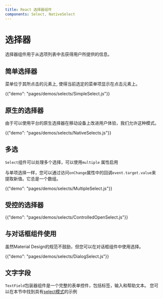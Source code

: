 ```yaml
---
title: React 选择器组件
components: Select, NativeSelect
---
```

# 选择器

<p class="description">选择器组件用于从选项列表中去获得用户所提供的信息。</p>

## 简单选择器

菜单位于其所点击的元素上, 使得当前选定的菜单项显示在点击元素上。

{{"demo": "pages/demos/selects/SimpleSelect.js"}}

## 原生的选择器

由于可以使用平台的原生选择器在移动设备上改进用户体验，我们允许这种模式。

{{"demo": "pages/demos/selects/NativeSelects.js"}}

## 多选

`Select`组件可以处理多个选择，可以使用`multiple` 属性启用

与单项选择一样，您可以通过访问` onChange `属性中的回调` event.target.value `来提取新值。它总是一个数组。

{{"demo": "pages/demos/selects/MultipleSelect.js"}}

## 受控的选择器

{{"demo": "pages/demos/selects/ControlledOpenSelect.js"}}

## 与对话框组件使用

虽然Material Design的规范不鼓励，但您可以在对话框组件中使用选择。

{{"demo": "pages/demos/selects/DialogSelect.js"}}

## 文字字段

` TextField `包装器组件是一个完整的表单控件，包括标签，输入和帮助文本。 您可以在本节中找到具有[select模式](/demos/text-fields/#textfield)的示例